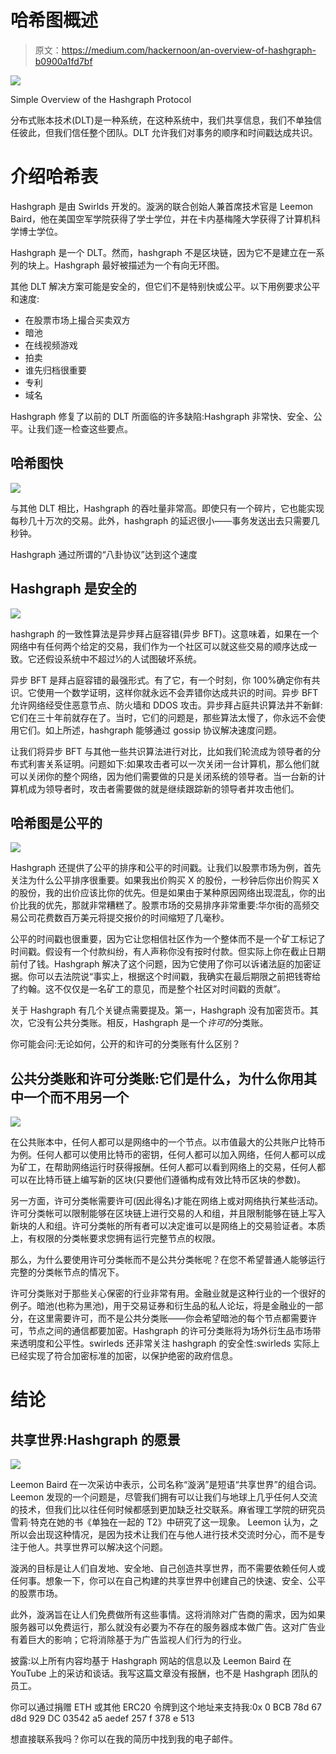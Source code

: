 # 哈希图概述

> 原文：<https://medium.com/hackernoon/an-overview-of-hashgraph-b0900a1fd7bf>

![](img/f32d2991bf1e99dadb4cbc13f4ee2ff9.png)

Simple Overview of the Hashgraph Protocol

分布式账本技术(DLT)是一种系统，在这种系统中，我们共享信息，我们不单独信任彼此，但我们信任整个团队。DLT 允许我们对事务的顺序和时间戳达成共识。

# **介绍哈希表**

Hashgraph 是由 Swirlds 开发的。漩涡的联合创始人兼首席技术官是 Leemon Baird，他在美国空军学院获得了学士学位，并在卡内基梅隆大学获得了计算机科学博士学位。

Hashgraph 是一个 DLT。然而，hashgraph 不是区块链，因为它不是建立在一系列的块上。Hashgraph 最好被描述为一个有向无环图。

其他 DLT 解决方案可能是安全的，但它们不是特别快或公平。以下用例要求公平和速度:

*   在股票市场上撮合买卖双方
*   暗池
*   在线视频游戏
*   拍卖
*   谁先归档很重要
*   专利
*   域名

Hashgraph 修复了以前的 DLT 所面临的许多缺陷:Hashgraph 非常快、安全、公平。让我们逐一检查这些要点。

## **哈希图快**

![](img/acad26f1d57a8ad44b70be62072a4d9c.png)

与其他 DLT 相比，Hashgraph 的吞吐量非常高。即使只有一个碎片，它也能实现每秒几十万次的交易。此外，hashgraph 的延迟很小——事务发送出去只需要几秒钟。

Hashgraph 通过所谓的“八卦协议”达到这个速度

## **Hashgraph 是安全的**

![](img/9253bce89132d679a2dc8d108e434253.png)

hashgraph 的一致性算法是异步拜占庭容错(异步 BFT)。这意味着，如果在一个网络中有任何两个给定的交易，我们作为一个社区可以就这些交易的顺序达成一致。它还假设系统中不超过⅓的人试图破坏系统。

异步 BFT 是拜占庭容错的最强形式。有了它，有一个时刻，你 100%确定你有共识。它使用一个数学证明，这样你就永远不会弄错你达成共识的时间。异步 BFT 允许网络经受住恶意节点、防火墙和 DDOS 攻击。异步拜占庭共识算法并不新鲜:它们在三十年前就存在了。当时，它们的问题是，那些算法太慢了，你永远不会使用它们。如上所述，hashgraph 能够通过 gossip 协议解决速度问题。

让我们将异步 BFT 与其他一些共识算法进行对比，比如我们轮流成为领导者的分布式利害关系证明。问题如下:如果攻击者可以一次关闭一台计算机，那么他们就可以关闭你的整个网络，因为他们需要做的只是关闭系统的领导者。当一台新的计算机成为领导者时，攻击者需要做的就是继续跟踪新的领导者并攻击他们。

## **哈希图是公平的**

![](img/3e7997baee85d28ccf0515edba4530de.png)

Hashgraph 还提供了公平的排序和公平的时间戳。让我们以股票市场为例，首先关注为什么公平排序很重要。如果我出价购买 X 的股份，一秒钟后你出价购买 X 的股份，我的出价应该比你的优先。但是如果由于某种原因网络出现混乱，你的出价比我的优先，那就非常糟糕了。股票市场的交易排序非常重要:华尔街的高频交易公司花费数百万美元将提交报价的时间缩短了几毫秒。

公平的时间戳也很重要，因为它让您相信社区作为一个整体而不是一个矿工标记了时间戳。假设有一个付款纠纷，有人声称你没有按时付款。但实际上你在截止日期前付了钱。Hashgraph 解决了这个问题，因为它使用了你可以诉诸法庭的加密证据。你可以去法院说“事实上，根据这个时间戳，我确实在最后期限之前把钱寄给了约翰。这不仅仅是一名矿工的意见，而是整个社区对时间戳的贡献”。

关于 Hashgraph 有几个关键点需要提及。第一，Hashgraph 没有加密货币。其次，它没有公共分类账。相反，Hashgraph 是一个*许可的*分类账。

你可能会问:无论如何，公开的和许可的分类账有什么区别？

## **公共分类账和许可分类账:它们是什么，为什么你用其中一个而不用另一个**

![](img/ae5db7617517f0786ffbba8acc8aecc4.png)

在公共账本中，任何人都可以是网络中的一个节点。以市值最大的公共账户比特币为例。任何人都可以使用比特币的密钥，任何人都可以加入网络，任何人都可以成为矿工，在帮助网络运行时获得报酬。任何人都可以看到网络上的交易，任何人都可以在比特币链上编写新的区块(只要他们遵循构成有效比特币区块的参数)。

另一方面，许可分类帐需要许可(因此得名)才能在网络上或对网络执行某些活动。许可分类帐可以限制能够在区块链上进行交易的人和组，并且限制能够在链上写入新块的人和组。许可分类帐的所有者可以决定谁可以是网络上的交易验证者。本质上，有权限的分类帐要求您拥有运行完整节点的权限。

那么，为什么要使用许可分类帐而不是公共分类帐呢？在您不希望普通人能够运行完整的分类帐节点的情况下。

许可分类账对于那些关心保密的行业非常有用。金融业就是这种行业的一个很好的例子。暗池(也称为黑池)，用于交易证券和衍生品的私人论坛，将是金融业的一部分，在这里需要许可，而不是公共分类账——你会希望暗池的每个节点都需要许可，节点之间的通信都要加密。Hashgraph 的许可分类账将为场外衍生品市场带来透明度和公平性。swirleds 还非常关注 hashgraph 的安全性:swirleds 实际上已经实现了符合加密标准的加密，以保护绝密的政府信息。

# 结论

## 共享世界:Hashgraph 的愿景

![](img/7504e26115006eecb0c28b8a82e958f5.png)

Leemon Baird 在一次采访中表示，公司名称“漩涡”是短语“共享世界”的组合词。Leemon 发现的一个问题是，尽管我们拥有可以让我们与地球上几乎任何人交流的技术，但我们比以往任何时候都感到更加缺乏社交联系。麻省理工学院的研究员雪莉·特克在她的书《单独在一起的 T2》中研究了这一现象。 Leemon 认为，之所以会出现这种情况，是因为技术让我们在与他人进行技术交流时分心，而不是专注于他人。共享世界可以解决这个问题。

漩涡的目标是让人们自发地、安全地、自己创造共享世界，而不需要依赖任何人或任何事。想象一下，你可以在自己构建的共享世界中创建自己的快速、安全、公平的股票市场。

此外，漩涡旨在让人们免费做所有这些事情。这将消除对广告商的需求，因为如果服务器可以免费运行，那么就没有必要为不存在的服务器成本做广告。这对广告业有着巨大的影响；它将消除基于为广告监视人们行为的行业。

披露:以上所有内容均基于 Hashgraph 网站的信息以及 Leemon Baird 在 YouTube 上的采访和谈话。我写这篇文章没有报酬，也不是 Hashgraph 团队的员工。

你可以通过捐赠 ETH 或其他 ERC20 令牌到这个地址来支持我:0x 0 BCB 78d 67 d8d 929 DC 03542 a5 aedef 257 f 378 e 513

想直接联系我吗？你可以在我的简历中找到我的电子邮件。